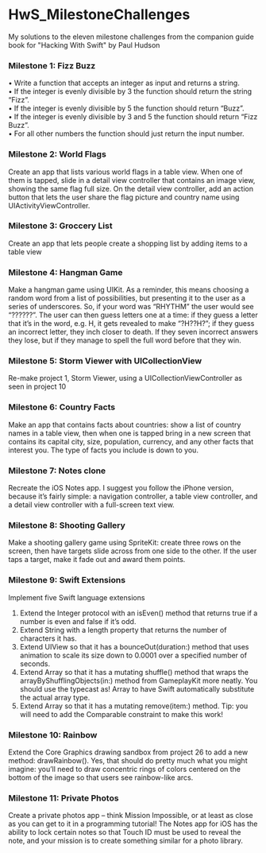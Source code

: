 # HwS_MilestoneChallenges

My solutions to the eleven milestone challenges from the companion guide book for "Hacking With Swift" by Paul Hudson 

### Milestone 1: Fizz Buzz

• Write a function that accepts an integer as input and returns a string.  
• If the integer is evenly divisible by 3 the function should return the string “Fizz”.  
• If the integer is evenly divisible by 5 the function should return “Buzz”.  
• If the integer is evenly divisible by 3 and 5 the function should return “Fizz Buzz”.  
• For all other numbers the function should just return the input number.  

### Milestone 2: World Flags

Create an app that lists various world flags in a table view. When one of them is tapped, 
slide in a detail view controller that contains an image view, showing the same flag full size.
On the detail view controller, add an action button that lets the user share the flag picture 
and country name using UIActivityViewController.

### Milestone 3: Groccery List

Create an app that lets people create a shopping list by adding items to a table view

### Milestone 4: Hangman Game

Make a hangman game using UIKit. As a reminder, this means choosing a random word from a list of 
possibilities, but presenting it to the user as a series of underscores. So, if your word was 
“RHYTHM” the user would see “??????”. The user can then guess letters one at a time: if they guess 
a letter that it’s in the word, e.g. H, it gets revealed to make “?H??H?”; if they guess an incorrect 
letter, they inch closer to death. If they seven incorrect answers they lose, but if they manage to 
spell the full word before that they win.

### Milestone 5: Storm Viewer with UICollectionView

Re-make project 1, Storm Viewer, using a UICollectionViewController as seen in project 10

### Milestone 6: Country Facts

Make an app that contains facts about countries: show a list of country names in a table view, 
then when one is tapped bring in a new screen that contains its capital city, size, population, 
currency, and any other facts that interest you. The type of facts you include is down to you.

### Milestone 7: Notes clone

Recreate the iOS Notes app. I suggest you follow the iPhone version, because it’s fairly simple: a navigation controller, a table view controller, and a detail view controller with a full-screen text view.

### Milestone 8: Shooting Gallery

Make a shooting gallery game using SpriteKit: create three rows on the screen, then have targets slide across from one side to the other. If the user taps a target, make it fade out and award them points.

### Milestone 9: Swift Extensions

Implement five Swift language extensions 

1. Extend the Integer protocol with an isEven() method that returns true if a number is even and false if it’s odd.  
2. Extend String with a length property that returns the number of characters it has.  
3. Extend UIView so that it has a bounceOut(duration:) method that uses animation to scale its size down to 0.0001 over a specified number of seconds.  
4. Extend Array so that it has a mutating shuffle() method that wraps the arrayByShufflingObjects(in:) method from GameplayKit more neatly. You should use the typecast as! Array to have Swift automatically substitute the actual array type.  
5. Extend Array so that it has a mutating remove(item:) method. Tip: you will need to add the Comparable constraint to make this work!  

### Milestone 10: Rainbow

Extend the Core Graphics drawing sandbox from project 26 to add a new method: drawRainbow(). Yes, that should do pretty much what you might imagine: you’ll need to draw concentric rings of colors centered on the bottom of the image so that users see rainbow-like arcs.

### Milestone 11: Private Photos

Create a private photos app – think Mission Impossible, or at least as close as you can get to it in a programming tutorial! The Notes app for iOS has the ability to lock certain notes so that Touch ID must be used to reveal the note, and your mission is to create something similar for a photo library.
